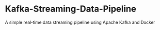 # Kafka-Streaming-Data-Pipeline
A simple real-time data streaming pipeline using Apache Kafka and Docker
